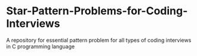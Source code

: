 # Star-Pattern-Problems-for-Coding-Interviews
A repository for essential pattern problem for all types of coding interviews in C programming language
